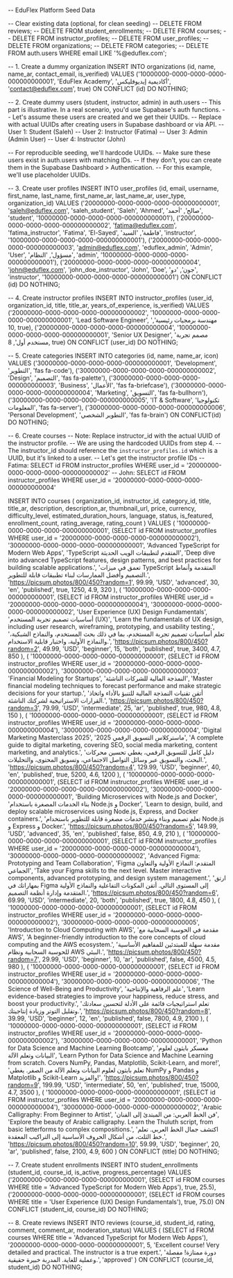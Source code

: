 -- EduFlex Platform Seed Data

-- Clear existing data (optional, for clean seeding)
-- DELETE FROM reviews;
-- DELETE FROM student_enrollments;
-- DELETE FROM courses;
-- DELETE FROM instructor_profiles;
-- DELETE FROM user_profiles;
-- DELETE FROM organizations;
-- DELETE FROM categories;
-- DELETE FROM auth.users WHERE email LIKE '%@eduflex.com';


-- 1. Create a dummy organization
INSERT INTO organizations (id, name, name_ar, contact_email, is_verified)
VALUES ('10000000-0000-0000-0000-000000000001', 'EduFlex Academy', 'أكاديمية إيديوفليكس', 'contact@eduflex.com', true)
ON CONFLICT (id) DO NOTHING;

-- 2. Create dummy users (student, instructor, admin) in auth.users
-- This part is illustrative. In a real scenario, you'd use Supabase's auth functions.
-- Let's assume these users are created and we get their UUIDs.
-- Replace with actual UUIDs after creating users in Supabase dashboard or via API.
-- User 1: Student (Saleh)
-- User 2: Instructor (Fatima)
-- User 3: Admin (Admin User)
-- User 4: Instructor (John)

-- For reproducible seeding, we'll hardcode UUIDs.
-- Make sure these users exist in auth.users with matching IDs.
-- If they don't, you can create them in the Supabase Dashboard > Authentication.
-- For this example, we'll use placeholder UUIDs.

-- 3. Create user profiles
INSERT INTO user_profiles (id, email, username, first_name, last_name, first_name_ar, last_name_ar, user_type, organization_id)
VALUES
    ('20000000-0000-0000-0000-000000000001', 'saleh@eduflex.com', 'saleh_student', 'Saleh', 'Ahmed', 'صالح', 'أحمد', 'student', '10000000-0000-0000-0000-000000000001'),
    ('20000000-0000-0000-0000-000000000002', 'fatima@eduflex.com', 'fatima_instructor', 'Fatima', 'El-Sayed', 'فاطمة', 'السيد', 'instructor', '10000000-0000-0000-0000-000000000001'),
    ('20000000-0000-0000-0000-000000000003', 'admin@eduflex.com', 'eduflex_admin', 'Admin', 'User', 'مسؤول', 'النظام', 'admin', '10000000-0000-0000-0000-000000000001'),
    ('20000000-0000-0000-0000-000000000004', 'john@eduflex.com', 'john_doe_instructor', 'John', 'Doe', 'جون', 'دو', 'instructor', '10000000-0000-0000-0000-000000000001')
ON CONFLICT (id) DO NOTHING;


-- 4. Create instructor profiles
INSERT INTO instructor_profiles (user_id, organization_id, title, title_ar, years_of_experience, is_verified)
VALUES
    ('20000000-0000-0000-0000-000000000002', '10000000-0000-0000-0000-000000000001', 'Lead Software Engineer', 'مهندسة برمجيات رئيسية', 10, true),
    ('20000000-0000-0000-0000-000000000004', '10000000-0000-0000-0000-000000000001', 'Senior UX Designer', 'مصمم تجربة مستخدم أول', 8, true)
ON CONFLICT (user_id) DO NOTHING;

-- 5. Create categories
INSERT INTO categories (id, name, name_ar, icon) VALUES
('30000000-0000-0000-0000-000000000001', 'Development', 'التطوير', 'fas fa-code'),
('30000000-0000-0000-0000-000000000002', 'Design', 'التصميم', 'fas fa-palette'),
('30000000-0000-0000-0000-000000000003', 'Business', 'الأعمال', 'fas fa-briefcase'),
('30000000-0000-0000-0000-000000000004', 'Marketing', 'التسويق', 'fas fa-bullhorn'),
('30000000-0000-0000-0000-000000000005', 'IT & Software', 'تكنولوجيا المعلومات', 'fas fa-server'),
('30000000-0000-0000-0000-000000000006', 'Personal Development', 'التطوير الشخصي', 'fas fa-brain')
ON CONFLICT(id) DO NOTHING;


-- 6. Create courses
-- Note: Replace instructor_id with the actual UUID of the instructor profile.
-- We are using the hardcoded UUIDs from step 4.
-- The instructor_id should reference the `instructor_profiles.id` which is a UUID, but it's linked to a user.
-- Let's get the instructor profile IDs
-- Fatima: SELECT id FROM instructor_profiles WHERE user_id = '20000000-0000-0000-0000-000000000002'
-- John: SELECT id FROM instructor_profiles WHERE user_id = '20000000-0000-0000-0000-000000000004'

INSERT INTO courses (
    organization_id, instructor_id, category_id,
    title, title_ar,
    description, description_ar,
    thumbnail_url, price, currency, difficulty_level, estimated_duration_hours, language, status, is_featured,
    enrollment_count, rating_average, rating_count
) VALUES
(
    '10000000-0000-0000-0000-000000000001', (SELECT id FROM instructor_profiles WHERE user_id = '20000000-0000-0000-0000-000000000002'), '30000000-0000-0000-0000-000000000001',
    'Advanced TypeScript for Modern Web Apps', 'TypeScript المتقدم لتطبيقات الويب الحديثة',
    'Deep dive into advanced TypeScript features, design patterns, and best practices for building scalable applications.', 'تعمق في ميزات TypeScript المتقدمة وأنماط التصميم وأفضل الممارسات لبناء تطبيقات قابلة للتطوير.',
    'https://picsum.photos/800/450?random=1', 99.99, 'USD', 'advanced', 30, 'en', 'published', true,
    1250, 4.9, 320
),
(
    '10000000-0000-0000-0000-000000000001', (SELECT id FROM instructor_profiles WHERE user_id = '20000000-0000-0000-0000-000000000004'), '30000000-0000-0000-0000-000000000002',
    'User Experience (UX) Design Fundamentals', 'أساسيات تصميم تجربة المستخدم (UX)',
    'Learn the fundamentals of UX design, including user research, wireframing, prototyping, and usability testing.', 'تعلم أساسيات تصميم تجربة المستخدم، بما في ذلك بحث المستخدم، والنماذج الشبكية، والنماذج الأولية، واختبار قابلية الاستخدام.',
    'https://picsum.photos/800/450?random=2', 49.99, 'USD', 'beginner', 15, 'both', 'published', true,
    3400, 4.7, 850
),
(
    '10000000-0000-0000-0000-000000000001', (SELECT id FROM instructor_profiles WHERE user_id = '20000000-0000-0000-0000-000000000002'), '30000000-0000-0000-0000-000000000003',
    'Financial Modeling for Startups', 'النمذجة المالية للشركات الناشئة',
    'Master financial modeling techniques to forecast performance and make strategic decisions for your startup.', 'أتقن تقنيات النمذجة المالية للتنبؤ بالأداء واتخاذ القرارات الاستراتيجية لشركتك الناشئة.',
    'https://picsum.photos/800/450?random=3', 79.99, 'USD', 'intermediate', 25, 'ar', 'published', true,
    980, 4.8, 150
),
(
    '10000000-0000-0000-0000-000000000001', (SELECT id FROM instructor_profiles WHERE user_id = '20000000-0000-0000-0000-000000000004'), '30000000-0000-0000-0000-000000000004',
    'Digital Marketing Masterclass 2025', 'ماستركلاس التسويق الرقمي 2025',
    'A complete guide to digital marketing, covering SEO, social media marketing, content marketing, and analytics.', 'دليل كامل للتسويق الرقمي، يغطي تحسين محركات البحث، والتسويق عبر وسائل التواصل الاجتماعي، وتسويق المحتوى، والتحليلات.',
    'https://picsum.photos/800/450?random=4', 129.99, 'USD', 'beginner', 40, 'en', 'published', true,
    5200, 4.6, 1200
),
(
    '10000000-0000-0000-0000-000000000001', (SELECT id FROM instructor_profiles WHERE user_id = '20000000-0000-0000-0000-000000000002'), '30000000-0000-0000-0000-000000000001',
    'Building Microservices with Node.js and Docker', 'بناء الخدمات المصغرة باستخدام Node.js و Docker',
    'Learn to design, build, and deploy scalable microservices using Node.js, Express, and Docker containers.', 'تعلم تصميم وبناء ونشر خدمات مصغرة قابلة للتطوير باستخدام Node.js و Express و Docker.',
    'https://picsum.photos/800/450?random=5', 149.99, 'USD', 'advanced', 35, 'en', 'published', false,
    850, 4.9, 210
),
(
    '10000000-0000-0000-0000-000000000001', (SELECT id FROM instructor_profiles WHERE user_id = '20000000-0000-0000-0000-000000000004'), '30000000-0000-0000-0000-000000000002',
    'Advanced Figma: Prototyping and Team Collaboration', 'Figma المتقدم: النماذج الأولية والتعاون الجماعي',
    'Take your Figma skills to the next level. Master interactive components, advanced prototyping, and design system management.', 'ارتق بمهاراتك في Figma إلى المستوى التالي. أتقن المكونات التفاعلية والنماذج الأولية المتقدمة وإدارة أنظمة التصميم.',
    'https://picsum.photos/800/450?random=6', 69.99, 'USD', 'intermediate', 20, 'both', 'published', true,
    1800, 4.8, 450
),
(
    '10000000-0000-0000-0000-000000000001', (SELECT id FROM instructor_profiles WHERE user_id = '20000000-0000-0000-0000-000000000002'), '30000000-0000-0000-0000-000000000005',
    'Introduction to Cloud Computing with AWS', 'مقدمة في الحوسبة السحابية مع AWS',
    'A beginner-friendly introduction to the core concepts of cloud computing and the AWS ecosystem.', 'مقدمة سهلة للمبتدئين للمفاهيم الأساسية للحوسبة السحابية ونظام AWS البيئي.',
    'https://picsum.photos/800/450?random=7', 29.99, 'USD', 'beginner', 10, 'ar', 'published', false,
    4500, 4.5, 980
),
(
    '10000000-0000-0000-0000-000000000001', (SELECT id FROM instructor_profiles WHERE user_id = '20000000-0000-0000-0000-000000000004'), '30000000-0000-0000-0000-000000000006',
    'The Science of Well-Being and Productivity', 'علم الرفاهية والإنتاجية',
    'Learn evidence-based strategies to improve your happiness, reduce stress, and boost your productivity.', 'تعلم استراتيجيات قائمة على الأدلة لتحسين سعادتك وتقليل التوتر وزيادة إنتاجيتك.',
    'https://picsum.photos/800/450?random=8', 39.99, 'USD', 'beginner', 12, 'en', 'published', false,
    7800, 4.9, 2100
),
(
    '10000000-0000-0000-0000-000000000001', (SELECT id FROM instructor_profiles WHERE user_id = '20000000-0000-0000-0000-000000000002'), '30000000-0000-0000-0000-000000000001',
    'Python for Data Science and Machine Learning Bootcamp', 'معسكر بايثون لعلوم البيانات وتعلم الآلة',
    'Learn Python for Data Science and Machine Learning from scratch. Covers NumPy, Pandas, Matplotlib, Scikit-Learn, and more!', 'تعلم بايثون لعلوم البيانات وتعلم الآلة من الصفر. يغطي NumPy و Pandas و Matplotlib و Scikit-Learn والمزيد!',
    'https://picsum.photos/800/450?random=9', 199.99, 'USD', 'intermediate', 50, 'en', 'published', true,
    15000, 4.7, 3500
),
(
    '10000000-0000-0000-0000-000000000001', (SELECT id FROM instructor_profiles WHERE user_id = '20000000-0000-0000-0000-000000000004'), '30000000-0000-0000-0000-000000000002',
    'Arabic Calligraphy: From Beginner to Artist', 'فن الخط العربي: من المبتدئ إلى الفنان',
    'Explore the beauty of Arabic calligraphy. Learn the Thuluth script, from basic letterforms to complex compositions.', 'اكتشف جمال الخط العربي. تعلم خط الثلث، من أشكال الحروف الأساسية إلى التراكيب المعقدة.',
    'https://picsum.photos/800/450?random=10', 59.99, 'USD', 'beginner', 20, 'ar', 'published', false,
    2100, 4.9, 600
)
ON CONFLICT (title) DO NOTHING;


-- 7. Create student enrollments
INSERT INTO student_enrollments (student_id, course_id, is_active, progress_percentage)
VALUES
    ('20000000-0000-0000-0000-000000000001', (SELECT id FROM courses WHERE title = 'Advanced TypeScript for Modern Web Apps'), true, 25.5),
    ('20000000-0000-0000-0000-000000000001', (SELECT id FROM courses WHERE title = 'User Experience (UX) Design Fundamentals'), true, 75.0)
ON CONFLICT (student_id, course_id) DO NOTHING;


-- 8. Create reviews
INSERT INTO reviews (course_id, student_id, rating, comment, comment_ar, moderation_status)
VALUES
    (
        (SELECT id FROM courses WHERE title = 'Advanced TypeScript for Modern Web Apps'),
        '20000000-0000-0000-0000-000000000001',
        5,
        'Excellent course! Very detailed and practical. The instructor is a true expert.',
        'دورة ممتازة! مفصلة وعملية للغاية. المدربة خبيرة حقيقية.',
        'approved'
    )
ON CONFLICT (course_id, student_id) DO NOTHING;